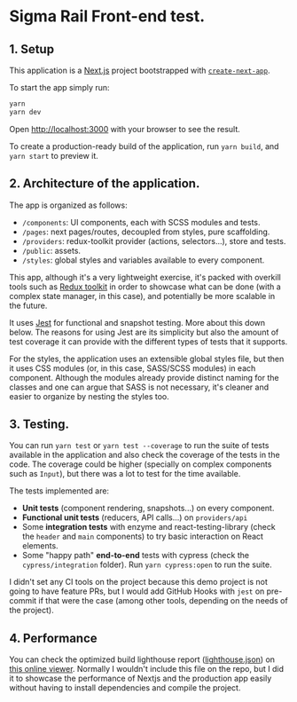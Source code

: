 # Sigma Rail Front-end test.

## 1. Setup

This application is a [Next.js](https://nextjs.org/) project bootstrapped with [`create-next-app`](https://github.com/vercel/next.js/tree/canary/packages/create-next-app).

To start the app simply run:

```bash
yarn
yarn dev
```

Open [http://localhost:3000](http://localhost:3000) with your browser to see the result.

To create a production-ready build of the application, run `yarn build`, and `yarn start` to preview it.

## 2. Architecture of the application.

The app is organized as follows:

- `/components`: UI components, each with SCSS modules and tests.
- `/pages`: next pages/routes, decoupled from styles, pure scaffolding.
- `/providers`: redux-toolkit provider (actions, selectors...), store and tests.
- `/public`: assets.
- `/styles`: global styles and variables available to every component.

This app, although it's a very lightweight exercise, it's packed with overkill tools such as [Redux toolkit](https://redux-toolkit.js.org/) in order to showcase what can be done (with a complex state manager, in this case), and potentially be more scalable in the future.

It uses [Jest](https://jestjs.io/) for functional and snapshot testing. More about this down below. The reasons for using Jest are its simplicity but also the amount of test coverage it can provide with the different types of tests that it supports.

For the styles, the application uses an extensible global styles file, but then it uses CSS modules (or, in this case, SASS/SCSS modules) in each component. Although the modules already provide distinct naming for the classes and one can argue that SASS is not necessary, it's cleaner and easier to organize by nesting the styles too.

## 3. Testing.

You can run `yarn test` or `yarn test --coverage` to run the suite of tests available in the application and also check the coverage of the tests in the code. The coverage could be higher (specially on complex components such as `Input`), but there was a lot to test for the time available.

The tests implemented are:
- **Unit tests** (component rendering, snapshots...) on every component.
- **Functional unit tests** (reducers, API calls...) on `providers/api`
- Some **integration tests** with enzyme and react-testing-library (check the `header` and `main` components) to try basic interaction on React elements.
- Some "happy path" **end-to-end** tests with cypress (check the `cypress/integration` folder). Run `yarn cypress:open` to run the suite.

I didn't set any CI tools on the project because this demo project is not going to have feature PRs, but I would add GitHub Hooks with `jest` on pre-commit if that were the case (among other tools, depending on the needs of the project).

## 4. Performance

You can check the optimized build lighthouse report ([lighthouse.json](./lighthouse.json)) on [this online viewer](https://googlechrome.github.io/lighthouse/viewer/). Normally I wouldn't include this file on the repo, but I did it to showcase the performance of Nextjs and the production app easily without having to install dependencies and compile the project.
